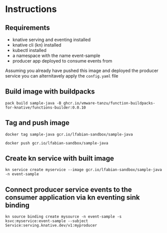# Instructions

## Requirements

- knative serving and eventing installed
- knative cli (kn) installed
- kubectl installed
- a namespace with the name event-sample
- producer app deployed to consume events from

Assuming you already have pushed this image and deployed the producer service you can alternitavely apply the `config.yaml` file

## Build image with buildpacks

`pack build sample-java -B ghcr.io/vmware-tanzu/function-buildpacks-for-knative/functions-builder:0.0.10`

## Tag and push image

`docker tag sample-java gcr.io/lfabian-sandbox/sample-java`

`docker push gcr.io/lfabian-sandbox/sample-java`

## Create kn service with built image

`kn service create myservice --image gcr.io/lfabian-sandbox/sample-java -n event-sample`

## Connect producer service events to the consumer application via kn eventing sink binding

`kn source binding create mysource -n event-sample -s ksvc:myservice:event-sample --subject Service:serving.knative.dev/v1:myproducer`
